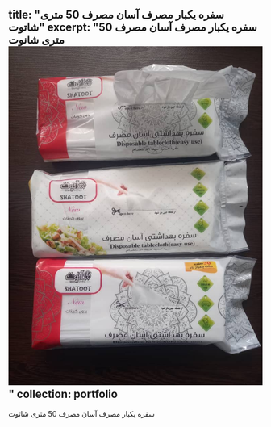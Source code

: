 title: "سفره یکبار مصرف آسان مصرف 50 متری شاتوت"
excerpt: "سفره یکبار مصرف آسان مصرف 50 متری شانوت<br/><img src='/images/p8.jpg'>"
collection: portfolio
---

سفره یکبار مصرف آسان مصرف 50 متری شاتوت
